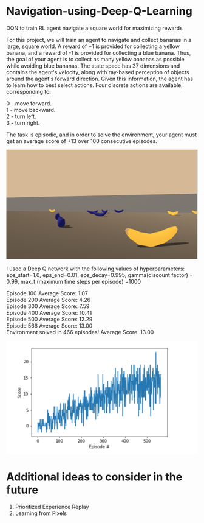 # Navigation-using-Deep-Q-Learning
DQN to train RL agent navigate a square world for maximizing rewards

For this project, we will train an agent to navigate and collect bananas in a large, square world. A reward of +1 is provided 
for collecting a yellow banana, and a reward of -1 is provided for collecting a blue banana. Thus, the goal of your agent is 
to collect as many yellow bananas as possible while avoiding blue bananas. The state space has 37 dimensions and contains the agent's velocity, along with ray-based perception of objects around the agent's forward direction. Given this information, the agent has to learn how to best select actions. Four discrete actions are available, corresponding to:

0 - move forward. <br>
1 - move backward. <br>
2 - turn left. <br>
3 - turn right. <br>

The task is episodic, and in order to solve the environment, your agent must get an average score of +13 over 100 consecutive
episodes.

![alt text](https://github.com/MSopranoInTech/Navigation-using-Deep-Q-Learning/blob/master/banana_env2.png)

I used a Deep Q network with the following values of hyperparameters: eps_start=1.0, eps_end=0.01, eps_decay=0.995, gamma(discount factor) = 0.99, max_t (maximum time steps per episode) =1000

Episode 100	Average Score: 1.07 <br>
Episode 200	Average Score: 4.26 <br>
Episode 300	Average Score: 7.59 <br>
Episode 400	Average Score: 10.41 <br>
Episode 500	Average Score: 12.29 <br>
Episode 566	Average Score: 13.00 <br>
Environment solved in 466 episodes!	Average Score: 13.00 <br>

![alt text](https://github.com/MSopranoInTech/Navigation-using-Deep-Q-Learning/blob/master/results.png)

# Additional ideas to consider in the future
1. Prioritized Experience Replay
2. Learning from Pixels
